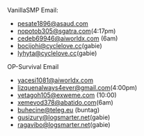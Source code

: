 VanillaSMP Email:
- pesate1896@asaud.com
- nopotob305@sgatra.com(4:17pm)
- cedeb69946@aiworldx.com (6am)
- bocijohi@cyclelove.cc(gabie)
- lyhyta@cyclelove.cc(gabie)

OP-Survival Email
- yacesi1081@aiworldx.com
- lizquenalways4ever@gmail.com(4:00pm)
- vetagoh105@exweme.com (10:00)
- xemevod378@abatido.com(6am)
- buhecine@teleg.eu (buntag)
- gusizury@logsmarter.net(gabie)
- ragavibo@logsmarter.net(gabie)
